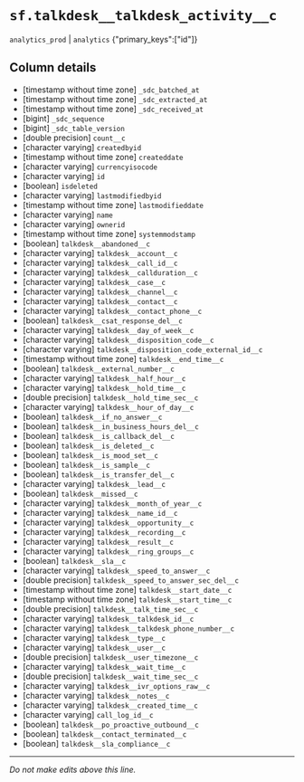 # `sf.talkdesk__talkdesk_activity__c`
`analytics_prod` | `analytics`
{"primary_keys":["id"]}

## Column details
* [timestamp without time zone] `_sdc_batched_at`
* [timestamp without time zone] `_sdc_extracted_at`
* [timestamp without time zone] `_sdc_received_at`
* [bigint]    `_sdc_sequence`
* [bigint]    `_sdc_table_version`
* [double precision] `count__c`
* [character varying] `createdbyid`
* [timestamp without time zone] `createddate`
* [character varying] `currencyisocode`
* [character varying] `id`
* [boolean]   `isdeleted`
* [character varying] `lastmodifiedbyid`
* [timestamp without time zone] `lastmodifieddate`
* [character varying] `name`
* [character varying] `ownerid`
* [timestamp without time zone] `systemmodstamp`
* [boolean]   `talkdesk__abandoned__c`
* [character varying] `talkdesk__account__c`
* [character varying] `talkdesk__call_id__c`
* [character varying] `talkdesk__callduration__c`
* [character varying] `talkdesk__case__c`
* [character varying] `talkdesk__channel__c`
* [character varying] `talkdesk__contact__c`
* [character varying] `talkdesk__contact_phone__c`
* [boolean]   `talkdesk__csat_response_del__c`
* [character varying] `talkdesk__day_of_week__c`
* [character varying] `talkdesk__disposition_code__c`
* [character varying] `talkdesk__disposition_code_external_id__c`
* [timestamp without time zone] `talkdesk__end_time__c`
* [boolean]   `talkdesk__external_number__c`
* [character varying] `talkdesk__half_hour__c`
* [character varying] `talkdesk__hold_time__c`
* [double precision] `talkdesk__hold_time_sec__c`
* [character varying] `talkdesk__hour_of_day__c`
* [boolean]   `talkdesk__if_no_answer__c`
* [boolean]   `talkdesk__in_business_hours_del__c`
* [boolean]   `talkdesk__is_callback_del__c`
* [boolean]   `talkdesk__is_deleted__c`
* [boolean]   `talkdesk__is_mood_set__c`
* [boolean]   `talkdesk__is_sample__c`
* [boolean]   `talkdesk__is_transfer_del__c`
* [character varying] `talkdesk__lead__c`
* [boolean]   `talkdesk__missed__c`
* [character varying] `talkdesk__month_of_year__c`
* [character varying] `talkdesk__name_id__c`
* [character varying] `talkdesk__opportunity__c`
* [character varying] `talkdesk__recording__c`
* [character varying] `talkdesk__result__c`
* [character varying] `talkdesk__ring_groups__c`
* [boolean]   `talkdesk__sla__c`
* [character varying] `talkdesk__speed_to_answer__c`
* [double precision] `talkdesk__speed_to_answer_sec_del__c`
* [timestamp without time zone] `talkdesk__start_date__c`
* [timestamp without time zone] `talkdesk__start_time__c`
* [double precision] `talkdesk__talk_time_sec__c`
* [character varying] `talkdesk__talkdesk_id__c`
* [character varying] `talkdesk__talkdesk_phone_number__c`
* [character varying] `talkdesk__type__c`
* [character varying] `talkdesk__user__c`
* [double precision] `talkdesk__user_timezone__c`
* [character varying] `talkdesk__wait_time__c`
* [double precision] `talkdesk__wait_time_sec__c`
* [character varying] `talkdesk__ivr_options_raw__c`
* [character varying] `talkdesk__notes__c`
* [character varying] `talkdesk__created_time__c`
* [character varying] `call_log_id__c`
* [boolean]   `talkdesk__po_proactive_outbound__c`
* [boolean]   `talkdesk__contact_terminated__c`
* [boolean]   `talkdesk__sla_compliance__c`

-------------------------------------------------------------------------------
*Do not make edits above this line.*
